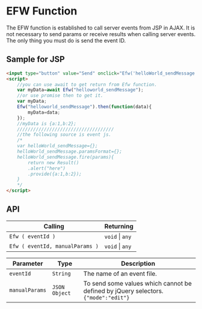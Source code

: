 # EFW Function

The EFW function is established to call server events from JSP in AJAX. It is not necessary to send params or receive results when calling server events. The only thing you must do is send the event ID.

## Sample for JSP

```html
<input type="button" value="Send" onclick="Efw('helloWorld_sendMessage')">
<script>
	//you can use await to get return from Efw function.
	var myData=await Efw("helloworld_sendMessage");
	//or use promise then to get it.
	var myData;
	Efw("helloworld_sendMessage").then(function(data){
		myData=data;
	});
	//myData is {a:1,b:2};
	////////////////////////////////////
	//the following source is event js.
	/*
	var helloWorld_sendMessage={};
	helloWorld_sendMessage.paramsFormat={};
	helloWorld_sendMessage.fire(params){
		return new Result()
		.alert("here")
		.provide({a:1,b:2});
	}
	*/
</script>
```

## API

| Calling | Returning |
|---|---|
| `Efw ( eventId )` | `void` \| `any` |
| `Efw ( eventId, manualParams )` |`void` \| `any` |

| Parameter | Type | Description |
|---|---|---|
| `eventId` | `String` | The name of an event file. |
| `manualParams` | `JSON Object` | To send some values which cannot be defined by jQuery selectors. <br>```{"mode":"edit"}``` |
